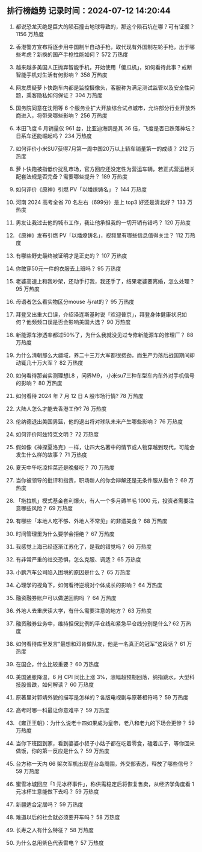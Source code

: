 
## 排行榜趋势 记录时间：2024-07-12 14:20:44
  
  1. 都说恐龙灭绝是巨大的陨石撞击地球导致的，那这个陨石坑在哪？可有证据？ 1156 万热度
    
  2. 香港警方宣布将逐步用中国制半自动手枪，取代现有外国制左轮手枪，出于哪些考虑？新换的国产手枪性能如何？ 572 万热度
    
  3. 越来越多美国人正抛弃智能手机，开始使用「傻瓜机」，如何看待此事？戒断智能手机对生活有何影响？ 358 万热度
    
  4. 网友质疑萝卜快跑车内都是监控摄像头，客服称为满足测试监管以及安全性问题，乘客隐私如何保证？ 304 万热度
    
  5. 国务院同意在沈阳等 6 个服务业扩大开放综合试点城市，允许部分行业开放外商进入，将带来哪些影响？ 256 万热度
    
  6. 本田飞度 6 月销量仅 961 台，比亚迪海鸥是其 36 倍，飞度是否已跌落神坛？日系车还能崛起吗？ 234 万热度
    
  7. 如何评价小米SU7获得7月第一周中国20万以上轿车销量第一的成绩？ 212 万热度
    
  8. 萝卜快跑被指低价扰乱市场，官方回应还没定性为营运车辆，若正式营运相关配套法规是否完备？需要哪些提升？ 189 万热度
    
  9. 如何评价《原神》引燃 PV「以燔燎铸名」？ 144 万热度
    
  10. 河南 2024 高考全省 70 名左右（699分）是上 top3 好还是清北好？ 133 万热度
    
  11. 男友让我过去他的城市工作，我让他承担我的一切开销有错吗？ 120 万热度
    
  12. 《原神》发布引燃 PV「以燔燎铸名」，视频里有哪些信息值得关注？ 112 万热度
    
  13. 有哪些野史最终被证明才是正史的？ 107 万热度
    
  14. 你敢穿50元一件的衣服去上班吗？ 95 万热度
    
  15. 老婆高速上和我吵架，还动手打我，我还手了，结果老婆要离婚，怎么处理？ 95 万热度
    
  16. 母语者怎么看实物区分mouse 与rat的？ 95 万热度
    
  17. 拜登又出重大口误，介绍泽连斯基时说「欢迎普京」，拜登身体健康状况如何？他频频口误是否会影响美国大选？ 90 万热度
    
  18. 新能源车渗透率都过50%了，为什么我就没见过专修新能源车的修理厂？ 88 万热度
    
  19. 为什么清朝那么大疆域，养二十三万大军都很费劲，而生产力落后战国期间却动辄几十万大军？ 82 万热度
    
  20. 如何看待那岩实测理想L8 ，问界M9， 小米su7三种车型车内车外对手机信号的影响？ 80 万热度
    
  21. 如何看待 2024 年 7 月 12 日 A 股市场行情? 78 万热度
    
  22. 大陆人怎么才能去香港工作? 76 万热度
    
  23. 伦纳德退出美国男篮，他的退出将对球队未来产生哪些影响？ 76 万热度
    
  24. 如何评价阿兹特克文明？ 72 万热度
    
  25. 假如像《神探夏洛克》一样，让四大名著中的情节或人物穿越到现代，可能会发生什么样的故事？ 71 万热度
    
  26. 夏天中午吃凉拌菜还是晚餐吃？ 70 万热度
    
  27. 当你被领导的批评和指责，职场新人的你会辩解还是无条件服从指令？ 69 万热度
    
  28. 「拖拉机」模式基金套利爆火，有人一个多月薅羊毛 1000 元，投资者需要注意哪些风险？ 69 万热度
    
  29. 有哪些「本地人吃不够、外地人不常见」的非遗美食？ 68 万热度
    
  30. 时间管理里为什么要学会拒绝？ 67 万热度
    
  31. 我感觉上海已经逐渐江苏化了，是我的错觉吗？ 66 万热度
    
  32. 有非常严重的社交恐惧，怎么克服、调适？ 65 万热度
    
  33. 小鹏汽车公司陷入困境的原因是什么？ 65 万热度
    
  34. 心理学的视角下，如何看待逆境对个体成长的影响？ 64 万热度
    
  35. 融资融券账户可以做逆回购吗 ？ 64 万热度
    
  36. 外地人去重庆读大学，有什么需要注意的地方？ 63 万热度
    
  37. 融资融券业务中，维持担保比例的平仓线和紧急平仓线分别是什么? 62 万热度
    
  38. 如何看待库里发言“最想和邓肯做队友，他是一名真正的冠军”这段话？ 61 万热度
    
  39. 在国企，什么比较重要？ 60 万热度
    
  40. 美国通胀降温，6 月 CPI 同比上涨 3%，涨幅超预期回落，纳指跳水，大型科技股普跌，如何解读？ 60 万热度
    
  41. 原著里对郭靖外貌的描写是怎样的？各版电视剧与原著相符吗？ 59 万热度
    
  42. 高考时哪一科最让你意难平？ 59 万热度
    
  43. 《雍正王朝》：为什么说老十四如果成为皇帝，老八和老九的下场会更惨？ 59 万热度
    
  44. 当你下班回到家，看到婆婆小叔子小姑子都在吃着零食，磕着瓜子，等你回来做饭，你的第一反应是什么？ 59 万热度
    
  45. 台方称一天内 66 架次军机出现在台岛周围，外交部表态，释放了哪些信号？ 59 万热度
    
  46. 蜜雪冰城回应「1 元冰杯事件」，称供需稳定后将恢复售卖，从经济学角度看 1 元冰杯生意能做下去吗？ 59 万热度
    
  47. 新疆适合定居吗？ 59 万热度
    
  48. 难道以后的社会就必须要开车吗？ 58 万热度
    
  49. 长寿之人有什么特征？ 58 万热度
    
  50. 为什么总用紫色代表雷电？ 57 万热度
    